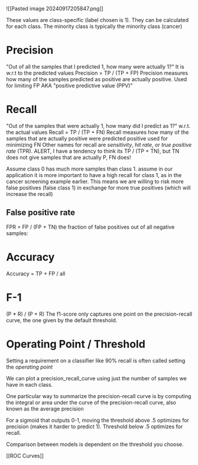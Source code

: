  ![[Pasted image 20240917205847.png]]

These values are class-specific (label chosen is 1). They can be calculated for each class. The minority class is typically the minority class (cancer)
# Precision
"Out of all the samples that I predicted 1, how many were actually 1?"
It is w.r.t to the predicted values
Precision =  TP / (TP + FP)
Precision measures how many of the samples predicted as positive are actually positive.
Used for limiting FP
AKA "positive predictive value (PPV)"

# Recall
"Out of the samples that were actually 1, how many did I predict as 1?"
w.r.t. the actual values
Recall = TP / (TP + FN)
Recall measures how many of the samples that are actually positive were predicted positive
used for minimizing FN
Other names for recall are _sensitivity_, _hit rate_, or _true positive rate_ (TPR).
ALERT, I have a tendency to think its TP / (TP + TN), but TN does not give samples that are actually P, FN does!

Assume class 0 has much more samples than class 1. 
assume in our application it is more important to have a high recall for class 1, as in the cancer screening example earlier. This means we are willing to risk more false positives (false class 1) in exchange for more true positives (which will increase the recall)
## False positive rate

FPR = FP / (FP + TN)
the fraction of false positives out of all negative samples:
# Accuracy
Accuracy = TP + FP / all

# F-1
(P * R) / (P + R)
The f1-score only captures one point on the precision-recall curve, the one given by the default threshold.
# Operating Point / Threshold
Setting a requirement on a classifier like 90% recall is often called setting the _operating point_

We can plot a precision_recall_curve using just the number of samples we have in each class.


One particular way to summarize the precision-recall curve is by computing the integral or area under the curve of the precision-recall curve, also known as the average precision

For a sigmoid that outputs 0-1, moving the threshold above .5 optimizes for precision (makes it harder to predict 1).
Threshold below .5 optimizes for recall.

Comparison between models is dependent on the threshold you choose. 

[[ROC Curves]]